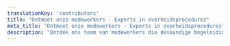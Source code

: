 ```yaml
---
translationKey: 'contributors'
title: "Ontmoet onze medewerkers - Experts in overheidsprocedures"
meta_title: "Ontmoet onze medewerkers - Experts in overheidsprocedures"
description: "Ontdek ons team van medewerkers die deskundige begeleiding en inzichten bieden over het navigeren en versnellen van verschillende overheidsprocedures op een efficiënte manier."
---
```

